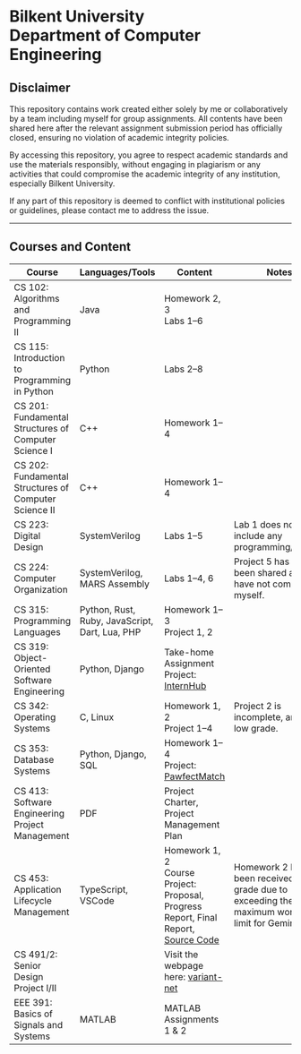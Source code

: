 # Bilkent University<br/>Department of Computer Engineering

## Disclaimer

This repository contains work created either solely by me or collaboratively by a team including myself for group assignments.
All contents have been shared here after the relevant assignment submission period has officially closed, ensuring no violation of academic integrity policies.

By accessing this repository, you agree to respect academic standards and use the materials responsibly, without engaging in plagiarism or any activities that could compromise the academic integrity of any institution, especially Bilkent University.

If any part of this repository is deemed to conflict with institutional policies or guidelines, please contact me to address the issue.

---

## Courses and Content

| **Course**                                 | **Languages/Tools**                | **Content**                        | **Notes** |
|--------------------------------------------|------------------------------------|------------------------------------|-----------|
| CS 102: Algorithms and Programming II      | Java                               | Homework 2, 3<br>Labs 1–6            |           |
| CS 115: Introduction to Programming in Python | Python                            | Labs 2–8                           |           |
| CS 201: Fundamental Structures of Computer Science I | C++                        | Homework 1–4                       |           |
| CS 202: Fundamental Structures of Computer Science II | C++                       | Homework 1–4                       |           |
| CS 223: Digital Design                     | SystemVerilog                      | Labs 1–5                           | Lab 1 does not include any programming/coding. |
| CS 224: Computer Organization              | SystemVerilog, MARS Assembly       | Labs 1–4, 6                        | Project 5 has not been shared as I have not completed it myself. |
| CS 315: Programming Languages              | Python, Rust, Ruby, JavaScript, Dart, Lua, PHP | Homework 1–3<br>Project 1, 2 |           |
| CS 319: Object-Oriented Software Engineering | Python, Django                   | Take-home Assignment<br>Project: [InternHub](https://github.com/Tuna-Onguner/InternHub) |           |
| CS 342: Operating Systems                  | C, Linux                           | Homework 1, 2<br>Project 1–4         | Project 2 is incomplete, and got a low grade. |
| CS 353: Database Systems                   | Python, Django, SQL                | Homework 1–4<br>Project: [PawfectMatch](https://github.com/Tuna-Onguner/PawfectMatch) |           |
| CS 413: Software Engineering Project Management | PDF                              | Project Charter, Project Management Plan |           |
| CS 453: Application Lifecycle Management   | TypeScript, VSCode                 | Homework 1, 2<br>Course Project: Proposal, Progress Report, Final Report,<br>[Source Code](https://github.com/Tuna-Onguner/Alkahest) | Homework 2 has been received a low grade due to exceeding the maximum word input limit for Gemini AI. |
| CS 491/2: Senior Design Project I/II       |                                    | Visit the webpage here: [variant-net](https://variant-net.seniorprojects.bilkent.edu.tr)     |              |
| EEE 391: Basics of Signals and Systems     | MATLAB                             | MATLAB Assignments 1 & 2            |             |  
